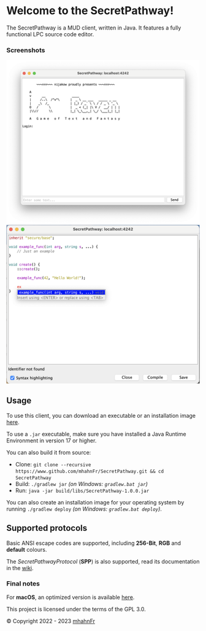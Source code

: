 # Welcome to the SecretPathway!
The SecretPathway is a MUD client, written in Java. It features a fully
functional LPC source code editor.

### Screenshots
<p align="center">
    <picture>
        <source srcset="https://raw.githubusercontent.com/mhahnFr/SecretPathway/main/screenshots/main_view-light.png" media="(prefers-color-scheme: light), (prefers-color-scheme: no-preference)" />
        <source srcset="https://raw.githubusercontent.com/mhahnFr/SecretPathway/main/screenshots/main_view-dark.png" media="(prefers-color-scheme: dark)" />
        <img src="https://raw.githubusercontent.com/mhahnFr/SecretPathway/main/screenshots/main_view-light.png" alt="Main View" />
    </picture>
    <picture>
        <source srcset="https://raw.githubusercontent.com/mhahnFr/SecretPathway/main/screenshots/editor-light.png" media="(prefers-color-scheme: light), (prefers-color-scheme: no-preference)" />
        <source srcset="https://raw.githubusercontent.com/mhahnFr/SecretPathway/main/screenshots/editor-dark.png" media="(prefers-color-scheme: dark)" />
        <img src="https://raw.githubusercontent.com/mhahnFr/SecretPathway/main/screenshots/editor-light.png" alt="Editor" />
    </picture>
</p>

## Usage
To use this client, you can download an executable or an installation image [here][1].

To use a `.jar` executable, make sure you have installed a Java Runtime Environment
in version 17 or higher.

You can also build it from source:
- Clone: `git clone --recursive https://www.github.com/mhahnFr/SecretPathway.git && cd SecretPathway`
- Build: `./gradlew jar` *(on Windows: `gradlew.bat jar`)*
- Run: `java -jar build/libs/SecretPathway-1.0.0.jar`

You can also create an installation image for your operating system by running
`./gradlew deploy` *(on Windows: `gradlew.bat deploy`)*.

## Supported protocols
Basic ANSI escape codes are supported, including **256-Bit**, **RGB** and **default** colours.

The *SecretPathwayProtocol* (**SPP**) is also supported, read its documentation in the [wiki][4].

### Final notes
For **macOS**, an optimized version is available [here][3].

This project is licensed under the terms of the GPL 3.0.

© Copyright 2022 - 2023 [mhahnFr][2]

[1]: https://github.com/mhahnFr/SecretPathway/releases
[2]: https://www.github.com/mhahnFr
[3]: https://www.github.com/mhahnFr/SecretPathway_macOS
[4]: https://www.github.com/mhahnFr/SecretPathway/wiki
